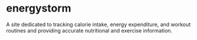 # energystorm
A site dedicated to tracking calorie intake, energy expenditure, and workout routines and providing accurate nutritional and exercise information.
